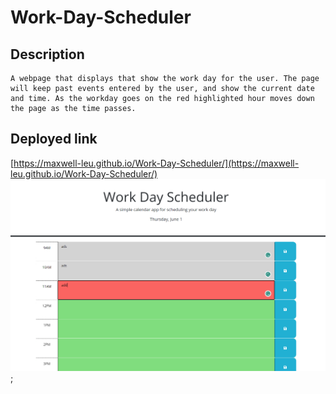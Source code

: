 # Work-Day-Scheduler

## Description

    A webpage that displays that show the work day for the user. The page will keep past events entered by the user, and show the current date and time. As the workday goes on the red highlighted hour moves down the page as the time passes.
## Deployed link
[https://maxwell-leu.github.io/Work-Day-Scheduler/](https://maxwell-leu.github.io/Work-Day-Scheduler/)
![Word Day Scheduler Screenshot](/assets/Images/Screenshot.PNG);